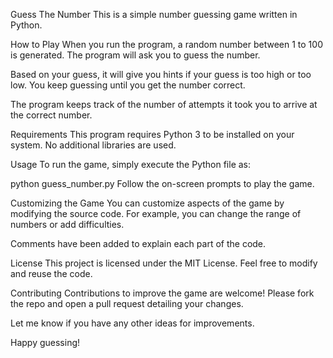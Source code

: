 Guess The Number
This is a simple number guessing game written in Python.

How to Play
When you run the program, a random number between 1 to 100 is generated. The program will ask you to guess the number.

Based on your guess, it will give you hints if your guess is too high or too low. You keep guessing until you get the number correct.

The program keeps track of the number of attempts it took you to arrive at the correct number.

Requirements
This program requires Python 3 to be installed on your system. No additional libraries are used.

Usage
To run the game, simply execute the Python file as:


python guess_number.py
Follow the on-screen prompts to play the game.

Customizing the Game
You can customize aspects of the game by modifying the source code. For example, you can change the range of numbers or add difficulties.

Comments have been added to explain each part of the code.

License
This project is licensed under the MIT License. Feel free to modify and reuse the code.

Contributing
Contributions to improve the game are welcome! Please fork the repo and open a pull request detailing your changes.

Let me know if you have any other ideas for improvements.

Happy guessing!